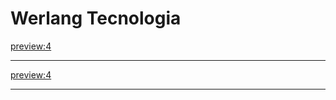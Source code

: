 Werlang Tecnologia
=====

[preview:4](blog/blog002.md)
- - - -
[preview:4](blog/blog001.md)
- - - -

